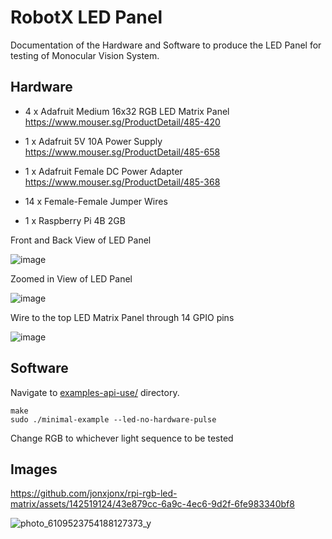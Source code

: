 RobotX LED Panel
==================================================

Documentation of the Hardware and Software to produce the LED Panel for testing of Monocular Vision System.

Hardware
--------
* 4 x Adafruit Medium 16x32 RGB LED Matrix Panel https://www.mouser.sg/ProductDetail/485-420

* 1 x Adafruit 5V 10A Power Supply https://www.mouser.sg/ProductDetail/485-658

* 1 x Adafruit Female DC Power Adapter https://www.mouser.sg/ProductDetail/485-368

* 14 x Female-Female Jumper Wires

* 1 x Raspberry Pi 4B 2GB

Front and Back View of LED Panel 

![image](https://github.com/user-attachments/assets/c963c021-2c68-4a52-9a01-77f1927f46d3)

Zoomed in View of LED Panel

![image](https://github.com/user-attachments/assets/174ef13a-6dd9-4bdc-92b3-a4c4e26b226f)

Wire to the top LED Matrix Panel through 14 GPIO pins

![image](https://github.com/jonxjonx/rpi-rgb-led-matrix/assets/142519124/605c07d9-cb40-4b98-9cc5-a01049b7bc54)

Software
--------
Navigate to [examples-api-use/](./examples-api-use) directory.
```
make
sudo ./minimal-example --led-no-hardware-pulse
```
Change RGB to whichever light sequence to be tested

Images
--------

https://github.com/jonxjonx/rpi-rgb-led-matrix/assets/142519124/43e879cc-6a9c-4ec6-9d2f-6fe983340bf8

![photo_6109523754188127373_y](https://github.com/jonxjonx/rpi-rgb-led-matrix/assets/142519124/49064c2f-ac69-4f85-8d6d-b841241f2194)


